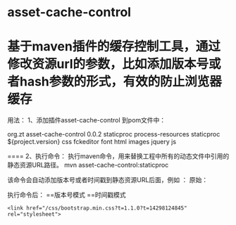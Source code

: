 # asset-cache-control
基于maven插件的缓存控制工具，通过修改资源url的参数，比如添加版本号或者hash参数的形式，有效的防止浏览器缓存
====
用法：
1、添加插件asset-cache-control 到pom文件中：


<build>
	<plugins>
		<plugin>
			<groupId>org.zt</groupId>
			<artifactId>asset-cache-control</artifactId>
			<version>0.0.2</version>
			<executions>
				<execution>
					<id>staticproc</id>
					<phase>process-resources</phase>
					<goals>
						<goal>staticproc</goal>
					</goals>
					<configuration>
						<!-- 需要替换静态路径文件的目录 -->
						<ver>${project.version}</ver>
						<!-- 需要打包的静态资源目录 -->
						<staticDirs>
							<staticDir>css</staticDir>
							<staticDir>fckeditor</staticDir>
							<staticDir>font</staticDir>
							<staticDir>html</staticDir>
							<staticDir>images</staticDir>
							<staticDir>jquery</staticDir>
							<staticDir>js</staticDir>
						</staticDirs>
					</configuration>
				</execution>
			</executions>
		</plugin>
	</plugins>
</build>
			
====
2、执行命令：
执行maven命令，用来替换工程中所有的动态文件中引用的静态资源URL路径。
mvn asset-cache-control:staticproc 

该命令会自动添加版本号或者时间戳到静态资源URL后面，例如 ：
原始：
<script type="text/javascript" src="/javascripts/jquery-1.10.2.min.js"></script>
<link href="/css/bootstrap.min.css" rel="stylesheet">

执行命令后：
==版本号模式
	<script type="text/javascript" src="/javascripts/jquery-1.10.2.min.js?v=1.1.0"></script>
	<link href="/css/bootstrap.min.css?v=1.1.0" rel="stylesheet">
==时间戳模式
  <script type="text/javascript" src="/javascripts/jquery-1.10.2.min.js?t=14298124845"></script>
	<link href="/css/bootstrap.min.css?t=1.1.0?t=14298124845" rel="stylesheet">

